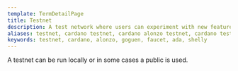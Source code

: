 ```yaml
---
template: TermDetailPage
title: Testnet
description: A test network where users can experiment with new features and code and provide their feedback before a live mainnet launch.
aliases: testnet, cardano testnet, cardano alonzo testnet, cardano testnet explorer​, cardano incentivized testnet​, cardano shelley testnet​, shelley testnet staking calculator​, shelly testnet​, cardano faucet​, cardano website​, cardano testnet faucet​
keywords: testnet, cardano, alonzo, goguen, faucet, ada, shelly
---
```


A testnet can be run locally or in some cases a public is used.
